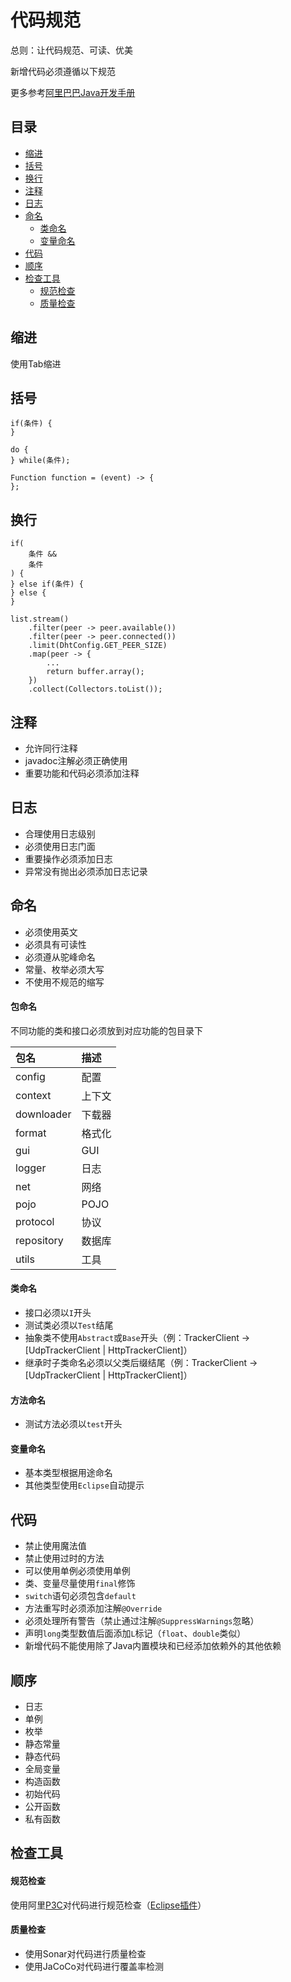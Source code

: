 # 代码规范

总则：让代码规范、可读、优美

新增代码必须遵循以下规范

更多参考[阿里巴巴Java开发手册](https://github.com/alibaba/p3c)

## 目录

* [缩进](#缩进)
* [括号](#括号)
* [换行](#换行)
* [注释](#注释)
* [日志](#日志)
* [命名](#命名)
	* [类命名](#类命名)
	* [变量命名](#变量命名)
* [代码](#代码)
* [顺序](#顺序)
* [检查工具](#检查工具)
	* [规范检查](#规范检查)
	* [质量检查](#质量检查)

## 缩进

使用Tab缩进

## 括号

```
if(条件) {
}

do {
} while(条件);

Function function = (event) -> {
};
```

## 换行

```
if(
	条件 &&
	条件
) {
} else if(条件) {
} else {
}

list.stream()
	.filter(peer -> peer.available())
	.filter(peer -> peer.connected())
	.limit(DhtConfig.GET_PEER_SIZE)
	.map(peer -> {
		...
		return buffer.array();
	})
	.collect(Collectors.toList());
```

## 注释

* 允许同行注释
* javadoc注解必须正确使用
* 重要功能和代码必须添加注释

## 日志

* 合理使用日志级别
* 必须使用日志门面
* 重要操作必须添加日志
* 异常没有抛出必须添加日志记录

## 命名

* 必须使用英文
* 必须具有可读性
* 必须遵从驼峰命名
* 常量、枚举必须大写
* 不使用不规范的缩写

#### 包命名

不同功能的类和接口必须放到对应功能的包目录下

|包名|描述|
|:--|:--|
|config|配置|
|context|上下文|
|downloader|下载器|
|format|格式化|
|gui|GUI|
|logger|日志|
|net|网络|
|pojo|POJO|
|protocol|协议|
|repository|数据库|
|utils|工具|

#### 类命名

* 接口必须以`I`开头
* 测试类必须以`Test`结尾
* 抽象类不使用`Abstract`或`Base`开头（例：TrackerClient -> [UdpTrackerClient | HttpTrackerClient]）
* 继承时子类命名必须以父类后缀结尾（例：TrackerClient -> [UdpTrackerClient | HttpTrackerClient]）

#### 方法命名

* 测试方法必须以`test`开头

#### 变量命名

* 基本类型根据用途命名
* 其他类型使用`Eclipse`自动提示

## 代码

* 禁止使用魔法值
* 禁止使用过时的方法
* 可以使用单例必须使用单例
* 类、变量尽量使用`final`修饰
* `switch`语句必须包含`default`
* 方法重写时必须添加注解`@Override`
* 必须处理所有警告（禁止通过注解`@SuppressWarnings`忽略）
* 声明`long`类型数值后面添加`L`标记（`float`、`double`类似）
* 新增代码不能使用除了Java内置模块和已经添加依赖外的其他依赖

## 顺序

* 日志
* 单例
* 枚举
* 静态常量
* 静态代码
* 全局变量
* 构造函数
* 初始代码
* 公开函数
* 私有函数

## 检查工具

#### 规范检查

使用阿里[P3C](https://github.com/alibaba/p3c)对代码进行规范检查（[Eclipse插件](https://p3c.alibaba.com/plugin/eclipse/update)）

#### 质量检查

* 使用Sonar对代码进行质量检查
* 使用JaCoCo对代码进行覆盖率检测